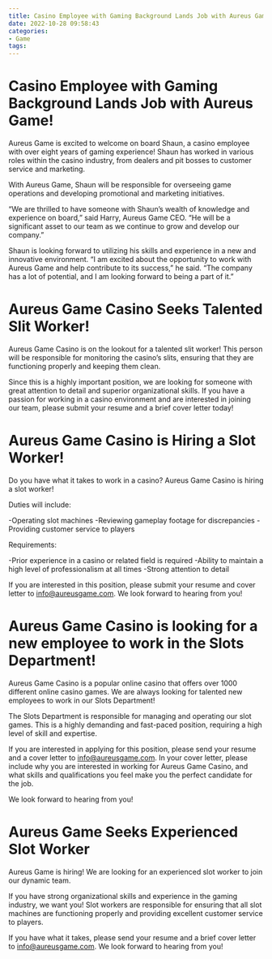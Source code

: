 ```yaml
---
title: Casino Employee with Gaming Background Lands Job with Aureus Game!
date: 2022-10-28 09:58:43
categories:
- Game
tags:
---
```



#  Casino Employee with Gaming Background Lands Job with Aureus Game!

Aureus Game is excited to welcome on board Shaun, a casino employee with over eight years of gaming experience! Shaun has worked in various roles within the casino industry, from dealers and pit bosses to customer service and marketing.

With Aureus Game, Shaun will be responsible for overseeing game operations and developing promotional and marketing initiatives.

“We are thrilled to have someone with Shaun’s wealth of knowledge and experience on board,” said Harry, Aureus Game CEO. “He will be a significant asset to our team as we continue to grow and develop our company.”

Shaun is looking forward to utilizing his skills and experience in a new and innovative environment. “I am excited about the opportunity to work with Aureus Game and help contribute to its success,” he said. “The company has a lot of potential, and I am looking forward to being a part of it.”

#  Aureus Game Casino Seeks Talented Slit Worker!

Aureus Game Casino is on the lookout for a talented slit worker! This person will be responsible for monitoring the casino’s slits, ensuring that they are functioning properly and keeping them clean.

Since this is a highly important position, we are looking for someone with great attention to detail and superior organizational skills. If you have a passion for working in a casino environment and are interested in joining our team, please submit your resume and a brief cover letter today!

#  Aureus Game Casino is Hiring a Slot Worker!

Do you have what it takes to work in a casino? Aureus Game Casino is hiring a slot worker!

Duties will include:

-Operating slot machines
-Reviewing gameplay footage for discrepancies
-Providing customer service to players

Requirements:

-Prior experience in a casino or related field is required
-Ability to maintain a high level of professionalism at all times
-Strong attention to detail

If you are interested in this position, please submit your resume and cover letter to info@aureusgame.com. We look forward to hearing from you!

#  Aureus Game Casino is looking for a new employee to work in the Slots Department!

Aureus Game Casino is a popular online casino that offers over 1000 different online casino games. We are always looking for talented new employees to work in our Slots Department!

The Slots Department is responsible for managing and operating our slot games. This is a highly demanding and fast-paced position, requiring a high level of skill and expertise.

If you are interested in applying for this position, please send your resume and a cover letter to info@aureusgame.com. In your cover letter, please include why you are interested in working for Aureus Game Casino, and what skills and qualifications you feel make you the perfect candidate for the job.

We look forward to hearing from you!

#  Aureus Game Seeks Experienced Slot Worker

Aureus Game is hiring! We are looking for an experienced slot worker to join our dynamic team.

If you have strong organizational skills and experience in the gaming industry, we want you! Slot workers are responsible for ensuring that all slot machines are functioning properly and providing excellent customer service to players.

If you have what it takes, please send your resume and a brief cover letter to info@aureusgame.com. We look forward to hearing from you!